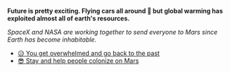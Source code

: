 **Future is pretty exciting. Flying cars all around 🚗 but global warming has exploited almost all of earth's resources.** 

*SpaceX and NASA are working together to send everyone to Mars since Earth has become inhabitable.*

- [😥 You get overwhelmed and go back to the past](../begin-journey.md) 
- [😎 Stay and help people colonize on Mars](1.md)
